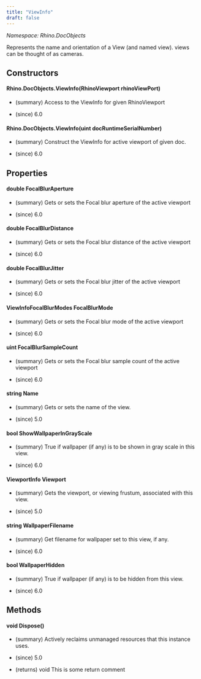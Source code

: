 ```yaml
---
title: "ViewInfo"
draft: false
---
```


*Namespace: Rhino.DocObjects*

   Represents the name and orientation of a View (and named view).
   views can be thought of as cameras.
## Constructors
#### Rhino.DocObjects.ViewInfo(RhinoViewport rhinoViewPort)
- (summary) 
     Access to the ViewInfo for given RhinoViewport
     
- (since) 6.0
#### Rhino.DocObjects.ViewInfo(uint docRuntimeSerialNumber)
- (summary) 
     Construct the ViewInfo for active viewport of given doc.
     
- (since) 6.0
## Properties
#### double FocalBlurAperture
- (summary) 
     Gets or sets the Focal blur aperture of the active viewport
     
- (since) 6.0
#### double FocalBlurDistance
- (summary) 
     Gets or sets the Focal blur distance of the active viewport
     
- (since) 6.0
#### double FocalBlurJitter
- (summary) 
     Gets or sets the Focal blur jitter of the active viewport
     
- (since) 6.0
#### ViewInfoFocalBlurModes FocalBlurMode
- (summary) 
     Gets or sets the Focal blur mode of the active viewport
     
- (since) 6.0
#### uint FocalBlurSampleCount
- (summary) 
     Gets or sets the Focal blur sample count of the active viewport
     
- (since) 6.0
#### string Name
- (summary) 
     Gets or sets the name of the view.
     
- (since) 5.0
#### bool ShowWallpaperInGrayScale
- (summary) 
     True if wallpaper (if any) is to be shown in gray scale in this view.
     
- (since) 6.0
#### ViewportInfo Viewport
- (summary) 
     Gets the viewport, or viewing frustum, associated with this view.
     
- (since) 5.0
#### string WallpaperFilename
- (summary) 
     Get filename for wallpaper set to this view, if any.
     
- (since) 6.0
#### bool WallpaperHidden
- (summary) 
     True if wallpaper (if any) is to be hidden from this view.
     
- (since) 6.0
## Methods
#### void Dispose()
- (summary) 
     Actively reclaims unmanaged resources that this instance uses.
     
- (since) 5.0
- (returns) void This is some return comment
